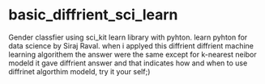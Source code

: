 # basic_diffrient_sci_learn
Gender classfier using sci_kit learn library with pyhton. learn pyhton for data science by Siraj Raval.
when i applyed this diffrient diffrient machine learning algorithem the answer were the same except for k-nearest neibor modeld it gave diffrient answer and that indicates how and when to use diffrinet algorthim modeld, try it your self;)
